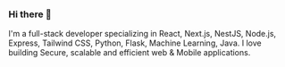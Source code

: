 ### Hi there 👋

<p>I'm a full-stack developer specializing in React, Next.js, NestJS, Node.js, Express, Tailwind CSS, Python, Flask, Machine Learning, Java. I love building Secure, scalable and efficient web & Mobile applications.
</p>

<!--
**yves137/yves137** is a ✨ _special_ ✨ repository because its `README.md` (this file) appears on your GitHub profile.

Here are some ideas to get you started:

- 🔭 I’m currently working on ...
- 🌱 I’m currently learning ...
- 👯 I’m looking to collaborate on ...
- 🤔 I’m looking for help with ...
- 💬 Ask me about ...
- 📫 How to reach me: ...
- 😄 Pronouns: ...
- ⚡ Fun fact: ...
-->
